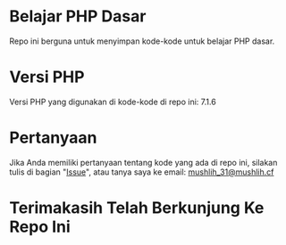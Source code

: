 # Belajar PHP Dasar
Repo ini berguna untuk menyimpan kode-kode untuk belajar PHP dasar.
# Versi PHP
Versi PHP yang digunakan di kode-kode di repo ini: 7.1.6
# Pertanyaan
Jika Anda memiliki pertanyaan tentang kode yang ada di repo ini, silakan tulis di bagian "[Issue](https://github.com/mushlih-almubarak/belajar-php-dasar/issues)", atau tanya saya ke email: mushlih_31@mushlih.cf
# Terimakasih Telah Berkunjung Ke Repo Ini
